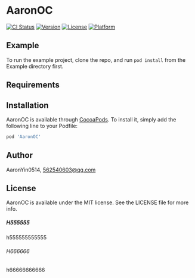# AaronOC

[![CI Status](https://img.shields.io/travis/AaronYin0514/AaronOC.svg?style=flat)](https://travis-ci.org/AaronYin0514/AaronOC)
[![Version](https://img.shields.io/cocoapods/v/AaronOC.svg?style=flat)](https://cocoapods.org/pods/AaronOC)
[![License](https://img.shields.io/cocoapods/l/AaronOC.svg?style=flat)](https://cocoapods.org/pods/AaronOC)
[![Platform](https://img.shields.io/cocoapods/p/AaronOC.svg?style=flat)](https://cocoapods.org/pods/AaronOC)

## Example

To run the example project, clone the repo, and run `pod install` from the Example directory first.

## Requirements

## Installation

AaronOC is available through [CocoaPods](https://cocoapods.org). To install
it, simply add the following line to your Podfile:

```ruby
pod 'AaronOC'
```

## Author

AaronYin0514, 562540603@qq.com

## License

AaronOC is available under the MIT license. See the LICENSE file for more info.

##### H555555

h555555555555

###### H666666

h66666666666
